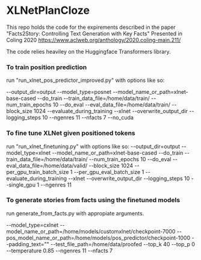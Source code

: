# XLNetPlanCloze
This repo holds the code for the expirements described in the paper
"Facts2Story: Controlling Text Generation with Key Facts"
Presented in Coling 2020
https://www.aclweb.org/anthology/2020.coling-main.211/

The code relies heaviley on the Huggingface Transformers library. 

### To train position prediction 
run "run_xlnet_pos_predictor_improved.py" with options like so:

--output_dir=output
--model_type=posnet
--model_name_or_path=xlnet-base-cased
--do_train
--train_data_file=/home/data/train/
--num_train_epochs 10
--do_eval
--eval_data_file=/home/data/train/
--block_size 1024
--evaluate_during_training
--xlnet
--overwrite_output_dir
--logging_steps 10
--ngenres 11
--nfacts 7
--no_cuda

### To fine tune XLNet given positioned tokens
run "run_xlnet_finetuning.py" with options like so:
--output_dir=output
--model_type=xlnet
--model_name_or_path=xlnet-base-cased
--do_train
--train_data_file=/home/data/train/
--num_train_epochs
10
--do_eval
--eval_data_file=/home/data/valid/
--block_size
1024
--per_gpu_train_batch_size
1
--per_gpu_eval_batch_size
1
--evaluate_during_training
--xlnet
--overwrite_output_dir
--logging_steps
10
--single_gpu
1
--ngenres
11

### To generate stories from facts using the finetuned models
run generate_from_facts.py with appropiate arguments.

--model_type=cxlnet
--model_name_or_path=/home/models/customxlnet/checkpoint-7000
--pos_model_name_or_path=/home/models/pos_predictor/checkpoint-1000
--padding_text=""
--test_file_path=/home/data/proofed
--top_k
40
--top_p
0
--temperature
0.85
--ngenres
11
--nfacts
7





